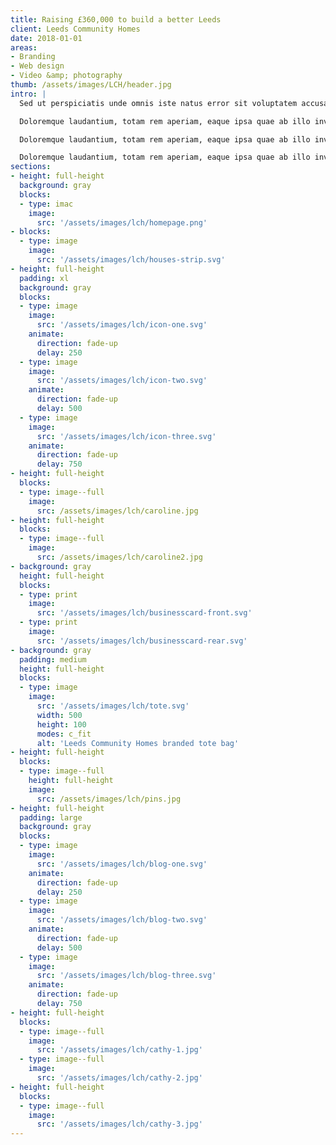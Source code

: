 ```yaml
---
title: Raising £360,000 to build a better Leeds
client: Leeds Community Homes
date: 2018-01-01
areas:
- Branding
- Web design
- Video &amp; photography
thumb: /assets/images/LCH/header.jpg
intro: |
  Sed ut perspiciatis unde omnis iste natus error sit voluptatem accusantium.

  Doloremque laudantium, totam rem aperiam, eaque ipsa quae ab illo inventore veritatis et quasi archite

  Doloremque laudantium, totam rem aperiam, eaque ipsa quae ab illo inventore veritatis et quasi architecto beatae vitae dicta sunt explicabo. cto beatae vitae dicta sunt explicabo.

  Doloremque laudantium, totam rem aperiam, eaque ipsa quae ab illo inventore veritatis et quasi architecto beatae vitae dicta sunt explicabo.
sections:
- height: full-height
  background: gray
  blocks:
  - type: imac
    image:
      src: '/assets/images/lch/homepage.png'
- blocks:
  - type: image
    image:
      src: '/assets/images/lch/houses-strip.svg'
- height: full-height
  padding: xl
  background: gray
  blocks:
  - type: image
    image:
      src: '/assets/images/lch/icon-one.svg'
    animate:
      direction: fade-up
      delay: 250
  - type: image
    image:
      src: '/assets/images/lch/icon-two.svg'
    animate:
      direction: fade-up
      delay: 500
  - type: image
    image:
      src: '/assets/images/lch/icon-three.svg'
    animate:
      direction: fade-up
      delay: 750
- height: full-height
  blocks:
  - type: image--full
    image:
      src: /assets/images/lch/caroline.jpg
- height: full-height
  blocks:
  - type: image--full
    image:
      src: /assets/images/lch/caroline2.jpg
- background: gray
  height: full-height
  blocks:
  - type: print
    image:
      src: '/assets/images/lch/businesscard-front.svg'
  - type: print
    image:
      src: '/assets/images/lch/businesscard-rear.svg'
- background: gray
  padding: medium
  height: full-height
  blocks:
  - type: image
    image:
      src: '/assets/images/lch/tote.svg'
      width: 500
      height: 100
      modes: c_fit
      alt: 'Leeds Community Homes branded tote bag'
- height: full-height
  blocks:
  - type: image--full
    height: full-height
    image:
      src: /assets/images/lch/pins.jpg
- height: full-height
  padding: large
  background: gray
  blocks:
  - type: image
    image:
      src: '/assets/images/lch/blog-one.svg'
    animate:
      direction: fade-up
      delay: 250
  - type: image
    image:
      src: '/assets/images/lch/blog-two.svg'
    animate:
      direction: fade-up
      delay: 500
  - type: image
    image:
      src: '/assets/images/lch/blog-three.svg'
    animate:
      direction: fade-up
      delay: 750
- height: full-height
  blocks:
  - type: image--full
    image:
      src: '/assets/images/lch/cathy-1.jpg'
  - type: image--full
    image:
      src: '/assets/images/lch/cathy-2.jpg'
- height: full-height
  blocks:
  - type: image--full
    image:
      src: '/assets/images/lch/cathy-3.jpg'
---
```

